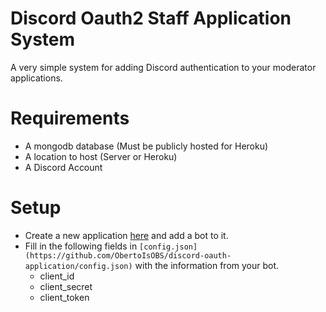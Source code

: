 # Discord Oauth2 Staff Application System
A very simple system for adding Discord authentication to your moderator applications.
# Requirements
- A mongodb database (Must be publicly hosted for Heroku)
- A location to host (Server or Heroku)
- A Discord Account
# Setup
- Create a new application [here](https://discord.com/developers) and add a bot to it.
- Fill in the following fields in `[config.json](https://github.com/ObertoIsOBS/discord-oauth-application/config.json)` with the information from your bot.
  - client_id
  - client_secret
  - client_token

